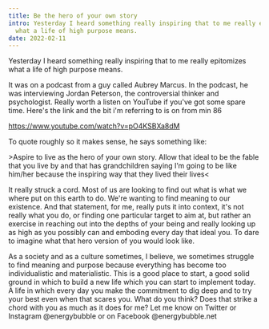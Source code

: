 ```yaml
---
title: Be the hero of your own story
intro: Yesterday I heard something really inspiring that to me really epitomizes
  what a life of high purpose means.
date: 2022-02-11
---
```

Yesterday I heard something really inspiring that to me really epitomizes what a life of high purpose means. 

It was on a podcast from a guy called Aubrey Marcus. In the podcast, he was interviewing Jordan Peterson, the controversial thinker and psychologist. Really worth a listen on YouTube if you've got some spare time. Here's the link and the bit i'm referring to is on from min 86

https://www.youtube.com/watch?v=pO4KSBXa8dM

To quote roughly so it makes sense, he says something like:

\>Aspire to live as the hero of your own story. Allow that ideal to be the fable that you live by and that has grandchildren saying I’m going to be like him/her because the inspiring way that they lived their lives<             

It really struck a cord. Most of us are looking to find out what is what we where put on this earth to do. We're wanting to find meaning to our existence.  And that statement, for me, really puts it into context, it's not really what you do, or finding one particular target to aim at, but rather an exercise in reaching out into the depths of your being and really looking up as high as you possibly can and emboding every day that ideal you. To dare to imagine what that hero version of you would look like.

As a society and as a culture sometimes, I believe, we sometimes struggle to find meaning and purpose because everything has become too individualistic and materialistic. This is a good place to start,  a good solid ground in which to build a new life which you can start to implement today. A life in which every day you make the commitment to dig deep and to try your best even when that scares you. What do you think? Does that strike a chord with you as much as it does for me? Let me know on Twitter or Instagram @energybubble or on Facebook @energybubble.net
